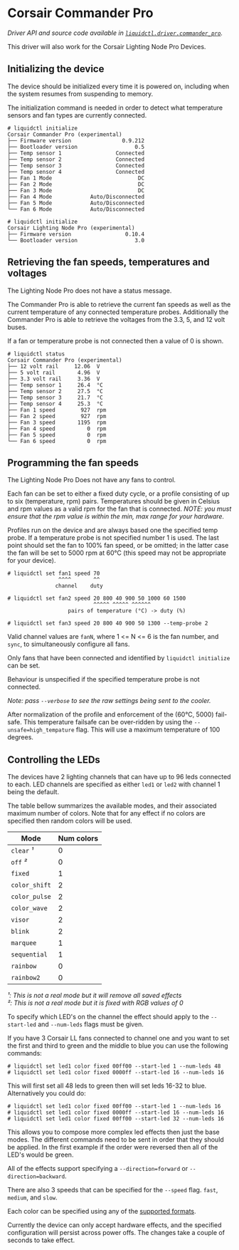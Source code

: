 # Corsair Commander Pro
_Driver API and source code available in [`liquidctl.driver.commander_pro`](../liquidctl/driver/commander_pro.py)._

This driver will also work for the Corsair Lighting Node Pro Devices.

## Initializing the device

The device should be initialized every time it is powered on, including when
the system resumes from suspending to memory.

The initialization command is needed in order to detect what temperature sensors
and fan types are currently connected.

```
# liquidctl initialize
Corsair Commander Pro (experimental)
├── Firmware version                0.9.212  
├── Bootloader version                  0.5  
├── Temp sensor 1                 Connected  
├── Temp sensor 2                 Connected  
├── Temp sensor 3                 Connected  
├── Temp sensor 4                 Connected  
├── Fan 1 Mode                           DC  
├── Fan 2 Mode                           DC  
├── Fan 3 Mode                           DC  
├── Fan 4 Mode            Auto/Disconnected  
├── Fan 5 Mode            Auto/Disconnected  
└── Fan 6 Mode            Auto/Disconnected  
```

```
# liquidctl initialize
Corsair Lighting Node Pro (experimental)
├── Firmware version                 0.10.4  
└── Bootloader version                  3.0  
```

## Retrieving the fan speeds, temperatures and voltages

The Lighting Node Pro does not have a status message.


The Commander Pro is able to retrieve the current fan speeds as well as
the current temperature of any connected temperature probes. Additionally
the Commander Pro is able to retrieve the voltages from the 3.3, 5, and 12
volt buses.

If a fan or temperature probe is not connected then a value of 0 is shown.

```
# liquidctl status
Corsair Commander Pro (experimental)
├── 12 volt rail     12.06  V
├── 5 volt rail       4.96  V
├── 3.3 volt rail     3.36  V
├── Temp sensor 1     26.4  °C
├── Temp sensor 2     27.5  °C
├── Temp sensor 3     21.7  °C
├── Temp sensor 4     25.3  °C
├── Fan 1 speed        927  rpm
├── Fan 2 speed        927  rpm
├── Fan 3 speed       1195  rpm
├── Fan 4 speed          0  rpm
├── Fan 5 speed          0  rpm
└── Fan 6 speed          0  rpm
```



## Programming the fan speeds

The Lighting Node Pro Does not have any fans to control.


Each fan can be set to either a fixed duty cycle, or a profile consisting of up
to six (temperature, rpm) pairs.  Temperatures should be given in Celsius
and rpm values as a valid rpm for the fan that is connected.
*NOTE: you must ensure that the rpm value is within the min, max range for your hardware.*

Profiles run on the device and are always based one the specified temp probe. If a
temperature probe is not specified number 1 is used. The last point should
set the fan to 100% fan speed, or be omitted; in the latter case the fan will
be set to 5000 rpm at 60°C (this speed may not be appropriate for your device).

```
# liquidctl set fan1 speed 70
                ^^^^       ^^
               channel    duty

# liquidctl set fan2 speed 20 800 40 900 50 1000 60 1500
                           ^^^^^ ^^^^^ ^^^^^^
                   pairs of temperature (°C) -> duty (%)

# liquidctl set fan3 speed 20 800 40 900 50 1300 --temp-probe 2
```

Valid channel values are `fanN`, where 1 <= N <= 6 is the fan number, and
`sync`, to simultaneously configure all fans.

Only fans that have been connected and identified by `liquidctl initialize` can be set.

Behaviour is unspecified if the specified temperature probe is not connected.

_Note: pass `--verbose` to see the raw settings being sent to the cooler._

After normalization of the profile and enforcement of the (60°C, 5000) fail-safe.
This temperature failsafe can be over-ridden by using the `--unsafe=high_tempature` flag.
This will use a maximum temperature of 100 degrees.

## Controlling the LEDs


The devices have 2 lighting channels that can have up to 96 leds connected to each.
LED channels are specified as either `led1` or `led2` with channel 1 being the default.

The table bellow summarizes the available modes, and their associated
maximum number of colors. Note that for any effect if no colors are specified then
random colors will be used.

| Mode          | Num colors |
| ------------- | ---------- |
| `clear` _¹_   |          0 |
| `off` _²_     |          0 |
| `fixed`       |          1 |
| `color_shift` |          2 |
| `color_pulse` |          2 |
| `color_wave`  |          2 |
| `visor`       |          2 |
| `blink`       |          2 |
| `marquee`     |          1 |
| `sequential`  |          1 |
| `rainbow`     |          0 |
| `rainbow2`    |          0 |


_¹: This is not a real mode but it will remove all saved effects_  
_²: This is not a real mode but it is fixed with RGB values of 0_


To specify which LED's on the channel the effect should apply to the
`--start-led` and `--num-leds` flags must be given.

If you have 3 Corsair LL fans connected to channel one and you want to set
the first and third to green and the middle to blue you can use the following
commands:

```
# liquidctl set led1 color fixed 00ff00 --start-led 1 --num-leds 48
# liquidctl set led1 color fixed 0000ff --start-led 16 --num-leds 16
```

This will first set all 48 leds to green then will set leds 16-32 to blue.
Alternatively you could do:

```
# liquidctl set led1 color fixed 00ff00 --start-led 1 --num-leds 16
# liquidctl set led1 color fixed 0000ff --start-led 16 --num-leds 16
# liquidctl set led1 color fixed 00ff00 --start-led 32 --num-leds 16
```


This allows you to compose more complex led effects then just the base modes.
The different commands need to be sent in order that they should be applied.
In the first example if the order were reversed then all of the LED's would
be green.

All of the effects support specifying a `--direction=forward` or `--direction=backward`.  

There are also 3 speeds that can be specified for the `--speed` flag.
`fast`, `medium`, and `slow`.


Each color can be specified using any of the [supported formats](../README.md#supported-color-specification-formats).

Currently the device can only accept hardware effects, and the specified
configuration will persist across power offs. The changes take a couple of
seconds to take effect.
